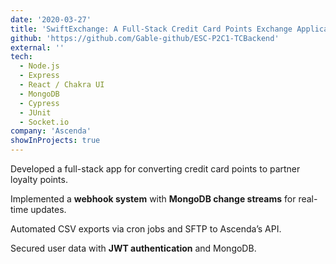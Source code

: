 ```yaml
---
date: '2020-03-27'
title: 'SwiftExchange: A Full-Stack Credit Card Points Exchange Application'
github: 'https://github.com/Gable-github/ESC-P2C1-TCBackend'
external: ''
tech:
  - Node.js
  - Express
  - React / Chakra UI
  - MongoDB
  - Cypress
  - JUnit
  - Socket.io
company: 'Ascenda'
showInProjects: true
---
```


Developed a full-stack app for converting credit card points to partner loyalty points.

Implemented a **webhook system** with **MongoDB change streams** for real-time updates.

Automated CSV exports via cron jobs and SFTP to Ascenda’s API.

Secured user data with **JWT authentication** and MongoDB.
